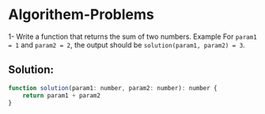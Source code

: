 # Algorithem-Problems
1- Write a function that returns the sum of two numbers.
Example
For `param1 = 1` and `param2 = 2`, the output should be `solution(param1, param2) = 3`.

## Solution:
```javascript
function solution(param1: number, param2: number): number {
    return param1 + param2
}
```
